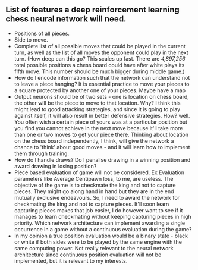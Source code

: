 List of features a deep reinforcement learning chess neural network will need.
-----------
 - Positions of all pieces.
 - Side to move.
 - Complete list of all possible moves that could be played in the current turn, as well as the list of all moves the opponent could play in the next turn. (How deep can this go? This scales up fast. There are *4,897,256* total possible positions a chess board could have after white plays its fifth move. This number should be much bigger during middle game.)
 - How do I encode information such that the network can understand not to leave a piece hanging? It is essential practice to move your pieces to a square protected by another one of your pieces. Maybe have a map
 - Output neurons should be of two sets - one is location on chess board, the other will be the piece to move to that location. Why? I think this might lead to good attacking strategies, and since it is going to play against itself, it will also result in better defensive strategies. How? well. You often wish a certain piece of yours was at a particular position but you find you cannot achieve in the next move because it'll take more than one or two moves to get your piece there. Thinking about location on the chess board independently, I think, will give the network a chance to 'think' about good moves - and it will learn how to implement them through training.
 - How do I handle draws? Do I penalise drawing in a winning position and award drawing in losing position?
 - Piece based evaluation of game will not be considered. Ex Evaluation parameters like Average Centipawn loss, to me, are useless. The objective of the game is to checkmate the king and not to capture pieces. They might go along hand in hand but they are in the end mutually exclusive endeavours. So, I need to award the network for checkmating the king and not to capture pieces. It'll soon learn capturing pieces makes that job easier, I do however want to see if it manages to learn checkmating without keeping capturing pieces in high priority. Which network architecture can implement awarding a single occurrence in a game without a continuous evaluation during the game?
 - In my opinion a true position evaluation would be a binary state - black or white if both sides were to be played by the same engine with the same computing power. Not really relevant to the neural network architecture since continuous position evaluation will not be implemented, but it is relevant to my interests.
<!--stackedit_data:
eyJoaXN0b3J5IjpbLTE2NDgzMDIxOTNdfQ==
-->